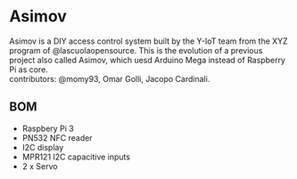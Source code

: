 # Asimov

Asimov is a DIY access control system built by the Y-IoT team from the XYZ program of @lascuolaopensource. This is the evolution of a previous project also called Asimov, which uesd Arduino Mega instead of Raspberry Pi as core.<br> 
contributors: @momy93, Omar Golli, Jacopo Cardinali.


## BOM

* Raspbery Pi 3
* PN532 NFC reader
* I2C display
* MPR121 I2C capacitive inputs
* 2 x Servo
